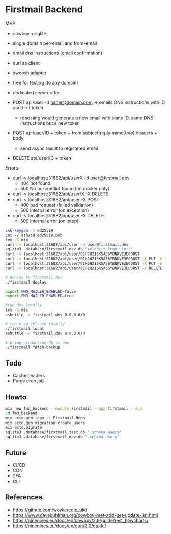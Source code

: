 # Firstmail Backend

MVP

- cowboy + sqlite
- single domain per-email and from-email
- email dns instructions (email confirmation)
- curl as client
- swoosh adapter
- free for testing (to any domain)
- dedicated server offer

- POST api/user -d name@domain.com -> emails DNS instructions with ID and first token
  - reposting would generate a new email with same ID, same DNS instructions but a new token
- POST api/user/ID + token + from|subject|reply|mime|to(s) headers + body
  - send async result to registered email
- DELETE api/user/ID + token

Errors

- curl -v localhost:31682/api/userX -d user@firstmail.dev
  - 404 not found
  - 500 No on-conflict found (on docker only)
- curl -v localhost:31682/api/user/X -X DELETE
- curl -v localhost:31682/api/user -X POST
  - 400 bad request (failed validation)
  - 500 internal error (on exception)
- curl -v localhost:31682/api/user -X DELETE
  - 500 internal error (on :stop)

```bash
ssh-keygen -t ed25519
cat ~/.ssh/id_ed25519.pub
iex -S mix
curl -v localhost:31682/api/user -d user@firstmail.dev
sqlite3 .database/firstmail_dev.db "select * from users"
curl -v localhost:31682/api/user/01H2H215K5A56YBNKVE3E008ST
curl -v localhost:31682/api/user/01H2H215K5A56YBNKVE3E008ST -X PUT -H "Gak-Token: 01H2H215K5JXZ7HFMT8EA96RHY" -d "UPDATED"
curl -v localhost:31682/api/user/01H2H215K5A56YBNKVE3E008ST -X PUT -H "Gak-Token: 01H2H215K5JXZ7HFMT8EA96RHY" -d @$HOME/.ssh/id_ed25519.pub
curl -v localhost:31682/api/user/01H2H215K5A56YBNKVE3E008ST -X DELETE -H "Gak-Token: 01H2H1WV7SMEJR4E19HY7S0J38"

# deploy to firstmail.dev
./firstmail deploy

export FMD_MAILER_ENABLED=false
export FMD_MAILER_ENABLED=true

#run dev locally
iex -S mix
sshuttle -r firstmail.dev 0.0.0.0/0

# run prod release locally
./firstmail local
sshuttle -r firstmail.dev 0.0.0.0/0

# bring production db to dev
./firstmail fetch-backup
```

## Todo

- Cache headers
- Purge cron job

## Howto

```bash
mix new fmd_backend --module Firstmail --app firstmail --sup
cd fmd_backend
mix ecto.gen.repo -r Firstmail.Repo
mix ecto.gen.migration create_users
mix ecto.migrate
sqlite3 .database/firstmail_test.db ".schema users"
sqlite3 .database/firstmail_dev.db ".schema users"
```

## Future

- CI/CD
- CDN
- 2FA
- CLI

## References

- https://github.com/woylie/ecto_ulid
- https://www.davekuhlman.org/cowboy-rest-add-get-update-list.html
- https://ninenines.eu/docs/en/cowboy/2.9/guide/rest_flowcharts/
- https://ninenines.eu/docs/en/gun/2.0/guide/
